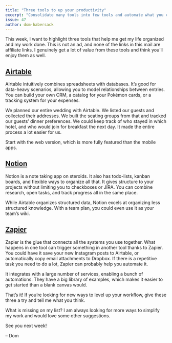 ```yaml
---
title: "Three tools to up your productivity"
excerpt: "Consolidate many tools into few tools and automate what you can. These three help me stay productive."
issue: 47
author: dom-habersack
---
```

This week, I want to highlight three tools that help me get my life organized and my work done. This is not an ad, and none of the links in this mail are affiliate links. I genuinely get a lot of value from these tools and think you’ll enjoy them as well.


## [Airtable](https://airtable.com)

Airtable intuitively combines spreadsheets with databases. It’s good for data-heavy scenarios, allowing you to model relationships between entries. You can build your own CRM, a catalog for your Pokémon cards, or a tracking system for your expenses.

We planned our entire wedding with Airtable. We listed our guests and collected their addresses. We built the seating groups from that and tracked our guests’ dinner preferences. We could keep track of who stayed in which hotel, and who would join for breakfast the next day. It made the entire process a lot easier for us.

Start with the web version, which is more fully featured than the mobile apps.


## [Notion](https://notion.so)

Notion is a note taking app on steroids. It also has todo-lists, kanban boards, and flexible ways to organize all that. It gives structure to your projects without limiting you to checkboxes or JIRA. You can combine research, open tasks, and track progress all in the same place.

While Airtable organizes structured data, Notion excels at organizing less structured knowledge. With a team plan, you could even use it as your team’s wiki.


## [Zapier](https://zapier.com)

Zapier is the glue that connects all the systems you use together. What happens in one tool can trigger something in another tool thanks to Zapier. You could have it save your new Instagram posts to Airtable, or automatically copy email attachments to Dropbox. If there is a repetitive task you need to do a lot, Zapier can probably help you automate it.

It integrates with a large number of services, enabling a bunch of automations. They have a big library of examples, which makes it easier to get started than a blank canvas would.


That’s it! If you’re looking for new ways to level up your workflow, give these three a try and tell me what you think.

What is missing on my list? I am always looking for more ways to simplify my work and would love some other suggestions.

See you next week!

– Dom

